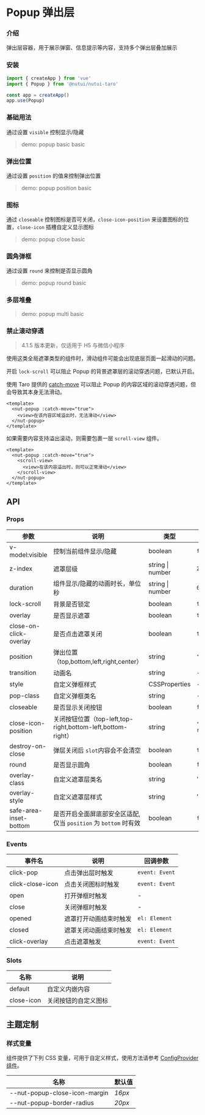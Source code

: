 # Popup 弹出层

### 介绍

弹出层容器，用于展示弹窗、信息提示等内容，支持多个弹出层叠加展示

### 安装

```js
import { createApp } from 'vue'
import { Popup } from '@nutui/nutui-taro'

const app = createApp()
app.use(Popup)
```

### 基础用法

通过设置 `visible` 控制显示/隐藏

> demo: popup basic basic

### 弹出位置

通过设置 `position` 的值来控制弹出位置

> demo: popup position basic

### 图标

通过 `closeable` 控制图标是否可关闭，`close-icon-position` 来设置图标的位置，`close-icon` 插槽自定义显示图标

> demo: popup close basic

### 圆角弹框

通过设置 `round` 来控制是否显示圆角

> demo: popup round basic

### 多层堆叠

> demo: popup multi basic

### 禁止滚动穿透

> 4.1.5 版本更新，仅适用于 H5 与微信小程序

使用这类全局遮罩类型的组件时，滑动组件可能会出现底层页面一起滑动的问题。

开启 `lock-scroll` 可以阻止 Popup 的背景遮罩层的滚动穿透问题，已默认开启。

使用 Taro 提供的 [catch-move](https://taro-docs.jd.com/docs/vue-overall#%E4%BA%8Ccatchmove) 可以阻止 Popup 的内容区域的滚动穿透问题，但会导致其本身无法滑动。

```vue
<template>
  <nut-popup :catch-move="true">
    <view>在该内容区域溢出时，无法滑动</view>
  </nut-popup>
</template>
```

如果需要内容支持溢出滚动，则需要包裹一层 `scroll-view` 组件。

```vue
<template>
  <nut-popup :catch-move="true">
    <scroll-view>
      <view>在该内容溢出时，则可以正常滑动</view>
    </scroll-view>
  </nut-popup>
</template>
```

## API

### Props

| 参数 | 说明 | 类型 | 默认值 |
| --- | --- | --- | --- |
| v-model:visible | 控制当前组件显示/隐藏 | boolean | `false` |
| z-index | 遮罩层级 | string \| number | `2000` |
| duration | 组件显示/隐藏的动画时长，单位秒 | string \| number | `0.3` |
| lock-scroll | 背景是否锁定 | boolean | `true` |
| overlay | 是否显示遮罩 | boolean | `true` |
| close-on-click-overlay | 是否点击遮罩关闭 | boolean | `true` |
| position | 弹出位置（top,bottom,left,right,center） | string | `"center"` |
| transition | 动画名 | string | - |
| style | 自定义弹框样式 | CSSProperties | - |
| pop-class | 自定义弹框类名 | string | - |
| closeable | 是否显示关闭按钮 | boolean | `false` |
| close-icon-position | 关闭按钮位置（top-left,top-right,bottom-left,bottom-right） | string | `"top-right"` |
| destroy-on-close | 弹层关闭后 `slot`内容会不会清空 | boolean | `true` |
| round | 是否显示圆角 | boolean | `false` |
| overlay-class | 自定义遮罩层类名 | string | '' |
| overlay-style | 自定义遮罩层样式 | string | '' |
| safe-area-inset-bottom | 是否开启全面屏底部安全区适配,仅当 `position` 为 `bottom` 时有效 | boolean | `false` |

### Events

| 事件名 | 说明 | 回调参数 |
| --- | --- | --- |
| click-pop | 点击弹出层时触发 | `event: Event` |
| click-close-icon | 点击关闭图标时触发 | `event: Event` |
| open | 打开弹框时触发 | - |
| close | 关闭弹框时触发 | - |
| opened | 遮罩打开动画结束时触发 | `el: Element` |
| closed | 遮罩关闭动画结束时触发 | `el: Element` |
| click-overlay | 点击遮罩触发 | `event: Event` |

### Slots

| 名称 | 说明 |
| --- | --- |
| default | 自定义内嵌内容 |
| close-icon | 关闭按钮的自定义图标 |

## 主题定制

### 样式变量

组件提供了下列 CSS 变量，可用于自定义样式，使用方法请参考 [ConfigProvider 组件](#/zh-CN/component/configprovider)。

| 名称 | 默认值 |
| --- | --- |
| --nut-popup-close-icon-margin | _16px_ |
| --nut-popup-border-radius | _20px_ |
